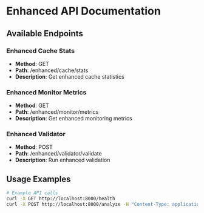 
# Enhanced API Documentation

## Available Endpoints


### Enhanced Cache Stats
- **Method**: GET
- **Path**: /enhanced/cache/stats
- **Description**: Get enhanced cache statistics

### Enhanced Monitor Metrics
- **Method**: GET
- **Path**: /enhanced/monitor/metrics
- **Description**: Get enhanced monitoring metrics

### Enhanced Validator
- **Method**: POST
- **Path**: /enhanced/validator/validate
- **Description**: Run enhanced validation


## Usage Examples


```bash
# Example API calls
curl -X GET http://localhost:8000/health
curl -X POST http://localhost:8000/analyze -H "Content-Type: application/json" -d '{"target": "agent/"}'
```

